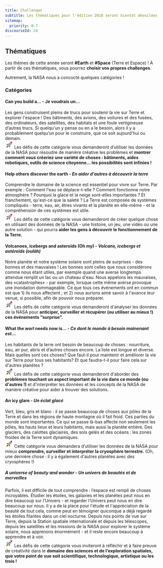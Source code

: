 ```yaml
---
title: Challenges
subtitle: Les thématiques pour l'édition 2018 seront bientôt dévoilées
sitemap:
  priority: 0.7
discourseId: 24
---
```


## Thématiques

Les thèmes de cette année seront __#Earth__ et __#Space__ (Terre et Espace) ! À partir de ces thématiques, vous pourrez __choisir vos propres challenges__. 

Autrement, la NASA nous a concocté quelques catégories !

### Catégories


#### Can you build a... - Je voudrais un...
Les gens construisent pleins de trucs pour soutenir la vie sur Terre et explorer l'espace ! Des bâtiments, des avions, des voitures et des fusées, des ordinateurs, des satellites, des habitats et une foule vertigineuse d’autres trucs. Si quelqu'un y pense ou en a le besoin, alors il y a probablement quelqu’un pour le construire, que ce soit aujourd'hui ou demain.  
![Petite fusée](img/rocket-min.png) Les défis de cette catégorie vous demanderont d’utiliser les données de la NASA pour résoudre de manière créative les problèmes et **montrer comment vous créeriez une variété de choses : bâtiments, aides robotiques, outils de science citoyenne... les possibilités sont infinies !**

#### Help others discover the earth - _En aider d'autres à découvrir la terre_
Comprendre le domaine de la science est essentiel pour vivre sur Terre. Par exemple : Comment l'eau se déplace-t-elle ? Comment fonctionne notre atmosphère ? Pourquoi la glace et la neige sont-elles importantes ? Et franchement, qu'est-ce que la saleté ? La Terre est composée de systèmes compliqués - terre, eau, air, êtres vivants et la planète en elle-même - et la compréhension de ces systèmes est utile.  
![Petite fusée](img/rocket-min.png) Les défis de cette catégorie vous demanderont de créer quelque chose en utilisant des données de la NASA - une histoire, un jeu, une vidéo ou une autre solution - qui pourra **aider les gens à découvrir le fonctionnement de la Terre.**

#### Volcanoes, icebergs and asteroids (Oh my) - _Volcans, icebergs et astéroïds (oulàh)_
Notre planète et notre système solaire sont pleins de surprises - des bonnes et des mauvaises ! Les bonnes sont celles que nous considérons comme nous étant utiles, par exemple quand une averse longtemps attendue remplit un lac ou un chateau d'eau. Nous appelons les mauvaises, des «catastrophes» - par exemple, lorsque cette même averse provoque une inondation dommageable. Ce que tous ces événements ont en commun est que 1) ils nous affectent ; et 2) nous aurions aimé savoir à l'avance leur venue, si possible, afin de pouvoir nous préparer.  
![Petite fusée](img/rocket-min.png) Les défis de cette catégorie vous demanderont d'analyser les données de la NASA pour **anticiper, surveiller et récupérer (ou utiliser au mieux !) ces événements “surprise”.**

#### What the worl needs now is... - _Ce dont le monde à besoin mainenant est..._
Les habitants de la terre ont besoin de beaucoup de choses : nourriture, eau, air pur, abris et d’autres choses encore. La liste est longue et diverse. Mais quelles sont ces choses? Que faut-il pour maintenir et améliorer la vie sur Terre pour tous ses habitants? Et que faudra-t-il pour faire cela sur d'autres planètes ?  
![Petite fusée](img/rocket-min.png) Les défis de cette catégorie vous demanderont d'aborder des **problèmes touchant un aspect important de la vie dans ce monde (ou d'autres !)** et d'interpréter les données et les concepts de la NASA de manière créative pour aider à trouver des solutions. 

#### An icy glare - _Un éclat glacé_
Vert, bleu, gris et blanc : il se passe beaucoup de choses aux pôles de la Terre et dans les régions de haute montagne où il fait froid. Ces parties du monde sont importantes. Ce qui se passe là-bas affecte non seulement les pôles, les hauts lieux et leurs habitants, mais aussi la planète entière. Des glaciers, des calottes glaciaires, des sols gelés et des océans : les zones froides de la Terre sont dynamiques.  
![Petite fusée](img/rocket-min.png) Cette catégorie vous demandera d’utiliser les données de la NASA pour mieux **comprendre, surveiller et interpréter la cryosphère terrestre.** (Oh, une dernière chose : il y a également d'autres planètes avec des cryosphères !) 

##### A universe of beauty and wonder - _Un univers de beautés et de merveilles_
Parfois, il est difficile de tout comprendre : l’espace est rempli de choses incroyables. Étudier les étoiles, les galaxies et les planètes peut nous en dire beaucoup sur l’Univers - et regarder l’Univers peut nous en dire beaucoup sur nous. Il y a de la place pour l'étude et l'appréciation de la beauté de tout cela, comme peut en témoigner quiconque a déjà regardé les étoiles filantes dans un ciel nocturne. Depuis nos points de vue sur Terre, depuis la Station spatiale internationale et depuis les télescopes, depuis les satellites et les missions de la NASA pour explorer le système solaire, nous apprenons énormément - et il reste encore beaucoup à apprendre et à voir.  
![Petite fusée](img/rocket-min.png) Les défis de cette catégorie vous inviteront à réfléchir et à faire preuve de créativité dans le **domaine des sciences et de l'exploration spatiales, que votre point de vue soit scientifique, technologique, artistique ou les trois !**
